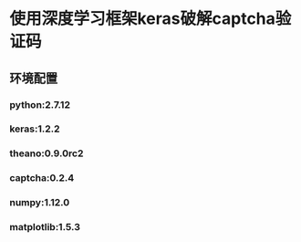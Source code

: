 # 使用深度学习框架keras破解captcha验证码

## 环境配置
### python:2.7.12
### keras:1.2.2
### theano:0.9.0rc2
### captcha:0.2.4
### numpy:1.12.0
### matplotlib:1.5.3
